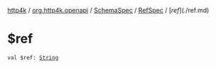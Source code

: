 [http4k](../../../index.md) / [org.http4k.openapi](../../index.md) / [SchemaSpec](../index.md) / [RefSpec](index.md) / [$ref](./$ref.md)

# $ref

`val $ref: `[`String`](https://kotlinlang.org/api/latest/jvm/stdlib/kotlin/-string/index.html)